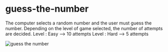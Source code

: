 # guess-the-number
The computer selects a random number and the user must guess the number.
Depending on the level of game selected, the number of attempts are decided.
Level : Easy --> 10 attempts
Level : Hard --> 5 attempts

![guess the number](https://user-images.githubusercontent.com/68190956/183962701-a49846fc-1ece-427b-8386-8fa1415827db.jpeg)
